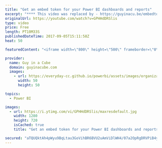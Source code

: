 ```yaml
---
title: "Get an embed token for your Power BI dashboards and reports"
excerpt: "**** This video was replaced by - https://guyinacu.be/embedtoken ****  In this video, Adam shows you how you can use the Power BI REST APIs to get an embed token. This is done with the GenerateToken API. In order to do this, you have to register an app with Azure Active Directory, then you need to write"
originalUrl: https://youtube.com/watch?v=GPHHdDRSlis
type: video
price: Free
length: PT10M33S
publishedDateTime: 2017-09-05T15:11:58Z
heat: 50

featuredContent: "<iframe width=\"800\" height=\"500\" frameborder=\"0\" src=\"https://www.youtube.com/embed/GPHHdDRSlis\" allow=\"accelerometer; autoplay; encrypted-media; gyroscope; picture-in-picture\" allowfullscreen></iframe>"

provider:
  name: Guy in a Cube
  domain: guyinacube.com
  images:
    - url: https://everyday-cc.github.io/powerbi/assets/images/organizations/guyinacube.com-50x50.jpg
      width: 50
      height: 50

topics:
  - Power BI

images:
  - url: https://i.ytimg.com/vi/GPHHdDRSlis/maxresdefault.jpg
    width: 1280
    height: 720
    isCached: true
    title: "Get an embed token for your Power BI dashboards and reports"

secured: "aTQUQktAh4pWyu9BqLtau3GoVihBR6BVU2uAmViDlWH4/07a2OpRgDRVPiB4yG0W2hCWqZYQARk34UQXfzD8aOvVabUr9XzQaf/naAVuIXagINaaqu0nhDp+w0Ecgb/kN21aOo0KBUvu90uzWyMds4Crz05KJJWA22i+EnCuZCrcnv0NXtSpW81yYGLe1ycPLDAPPpIXe3sfqUQS4er8Mz2ztd88AV5AM3guHuNn2Z1fzQFoQQlMKtt/mokAW0CJnEL76fvT+C6SL8utio/i72oII2Jso3vqp/klysHiMDF2vRncQJrCgGpfqBgUoq1kowrZDW9lE9jukEFZPE54H1FVItVGZPcfzrIihJuTmXNou0cZQEClK1cy34RrRqR37VHjMcEqxX7jsWYwEVO0CgdswpWzhfl21c/D26A3G5o=;DWZFkfB68o1SxlOxzVZydw=="
---
```


